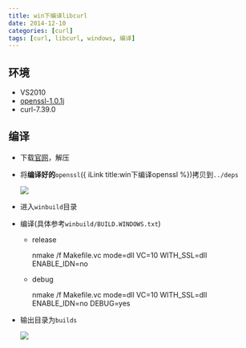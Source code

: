```yaml
---
title: win下编译libcurl
date: 2014-12-10
categories: [curl]
tags: [curl, libcurl, windows, 编译]
---
```


## 环境

-   VS2010
-   [openssl-1.0.1j](https://www.openssl.org/source/)
-   curl-7.39.0

## 编译

-   下载[官网](http://curl.haxx.se/)，解压

-   将**编译好的**`openssl`({ iLink title:win下编译openssl %})拷贝到`../deps`

    ![](/img/win下编译libcurl_01.png)

-   进入`winbuild`目录

-   编译(具体参考`winbuild/BUILD.WINDOWS.txt`)

    -   release

        nmake /f Makefile.vc mode=dll VC=10 WITH_SSL=dll ENABLE_IDN=no

    -   debug

        nmake /f Makefile.vc mode=dll VC=10 WITH_SSL=dll ENABLE_IDN=no DEBUG=yes

-   输出目录为`builds`

    ![](/img/win下编译libcurl_02.png)
